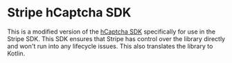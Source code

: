 # Stripe hCaptcha SDK

This is a modified version of the [hCaptcha SDK](https://github.com/hCaptcha/hcaptcha-android-sdk) specifically for use in the Stripe SDK. This SDK ensures that Stripe has control over the library directly and won't run into any lifecycle issues. This also translates the library to Kotlin.
